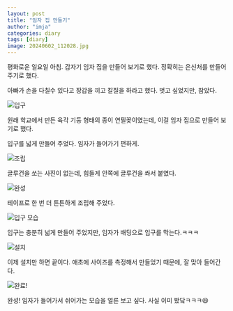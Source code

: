 ```yaml
---
layout: post
title: "임자 집 만들기"
author: "imja"
categories: diary
tags: [diary]
image: 20240602_112028.jpg
---
```


평화로운 일요일 아침. 갑자기 임자 집을 만들어 보기로 했다. 정확히는 은신처를 만들어 주기로 했다.

아빠가 손을 다칠수 있다고 장갑을 끼고 칼질을 하라고 했다. 벗고 싶었지만, 참았다.

![입구](20240602_111955.jpg)

원래 학교에서 만든 육각 기둥 형태의 종이 연필꽂이였는데, 이걸 임자 집으로 만들어 보기로 했다.

입구를 넓게 만들어 주었다. 임자가 들어가기 편하게.

![조립](20240602_113330.jpg)

글루건을 쏘는 사진이 없는데, 힘들게 안쪽에 글루건을 쏴서 붙였다.

![완성](20240602_113342.jpg)

테이프로 한 번 더 튼튼하게 조립해 주었다.

![입구 모습](20240602_113357.jpg)

입구는 충분히 넓게 만들어 주었지만, 임자가 배딩으로 입구를 막는다.ㅋㅋㅋ

![설치](20240602_113600.jpg)

이제 설치만 하면 끝이다. 애초에 사이즈를 측정해서 만들었기 때문에, 잘 맞아 들어간다.

![완료!](20240602_113641.jpg)

완성! 임자가 들어가서 쉬어가는 모습을 얼른 보고 싶다. 사실 이미 봤닼ㅋㅋㅋ😆
